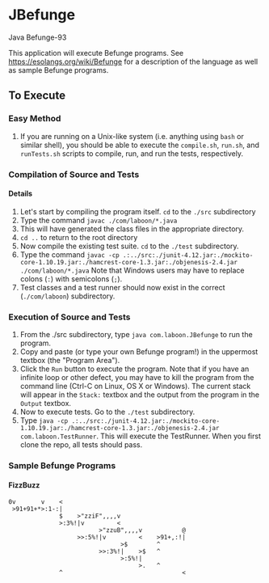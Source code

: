 # JBefunge
Java Befunge-93

This application will execute Befunge programs.  See https://esolangs.org/wiki/Befunge for a description of the language as well as sample Befunge programs.

## To Execute

### Easy Method

1. If you are running on a Unix-like system (i.e. anything using `bash` or similar shell), you should be able to execute the `compile.sh`, `run.sh`, and `runTests.sh` scripts to compile, run, and run the tests, respectively.

### Compilation of Source and Tests

#### Details

1. Let's start by compiling the program itself.  `cd` to the `./src` subdirectory
2. Type the command `javac ./com/laboon/*.java`
3. This will have generated the class files in the appropriate directory.
4. `cd ..` to return to the root directory
5. Now compile the existing test suite.  `cd` to the `./test` subdirectory.
6. Type the command `javac -cp .:../src:./junit-4.12.jar:./mockito-core-1.10.19.jar:./hamcrest-core-1.3.jar:./objenesis-2.4.jar ./com/laboon/*.java`  Note that Windows users may have to replace colons (`:`) with semicolons (`;`).
7. Test classes and a test runner should now exist in the correct (`./com/laboon`) subdirectory.

### Execution of Source and Tests

1. From the ./src subdirectory, type `java com.laboon.JBefunge` to run the program.
2. Copy and paste (or type your own Befunge program!) in the uppermost textbox (the "Program Area").
3. Click the `Run` button to execute the program.  Note that if you have an infinite loop or other defect, you may have to kill the program from the command line (Ctrl-C on Linux, OS X or Windows).  The current stack will appear in the `Stack:` textbox and the output from the program in the `Output` textbox.
4. Now to execute tests.  Go to the `./test` subdirectory.
5. Type `java -cp .:../src:./junit-4.12.jar:./mockito-core-1.10.19.jar:./hamcrest-core-1.3.jar:./objenesis-2.4.jar com.laboon.TestRunner`.  This will execute the TestRunner.  When you first clone the repo, all tests should pass.

### Sample Befunge Programs

#### FizzBuzz

```
0v       v    <
 >91+91+*>:1-:|
              $    >"zziF",,,,v
              >:3%!|v         <
                         >"zzuB",,,,v           @
                   >>:5%!|v         <    >91+,:!|
                               >$        ^      
                         >>:3%!|    >$   ^ 
                               >:5%!|
                                    >.   ^            
              ^                                 <
```
